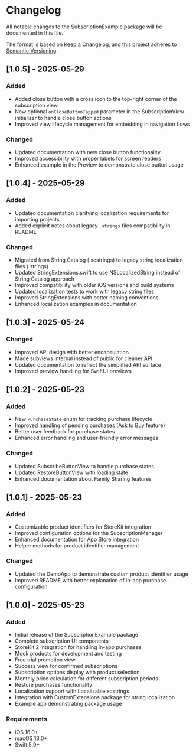# Changelog

All notable changes to the SubscriptionExample package will be documented in this file.

The format is based on [Keep a Changelog](https://keepachangelog.com/en/1.0.0/),
and this project adheres to [Semantic Versioning](https://semver.org/spec/v2.0.0.html).

## [1.0.5] - 2025-05-29

### Added
- Added close button with a cross icon to the top-right corner of the subscription view
- New optional `onCloseButtonTapped` parameter in the SubscriptionView initializer to handle close button actions
- Improved view lifecycle management for embedding in navigation flows

### Changed
- Updated documentation with new close button functionality
- Improved accessibility with proper labels for screen readers
- Enhanced example in the Preview to demonstrate close button usage

## [1.0.4] - 2025-05-29

### Added
- Updated documentation clarifying localization requirements for importing projects
- Added explicit notes about legacy `.strings` files compatibility in README

### Changed
- Migrated from String Catalog (.xcstrings) to legacy string localization files (.strings)
- Updated StringExtensions.swift to use NSLocalizedString instead of String Catalog approach
- Improved compatibility with older iOS versions and build systems
- Updated localization tests to work with legacy string files
- Improved StringExtensions with better naming conventions
- Enhanced localization examples in documentation

## [1.0.3] - 2025-05-24

### Changed
- Improved API design with better encapsulation
- Made subviews internal instead of public for cleaner API
- Updated documentation to reflect the simplified API surface
- Improved preview handling for SwiftUI previews

## [1.0.2] - 2025-05-23

### Added
- New `PurchaseState` enum for tracking purchase lifecycle
- Improved handling of pending purchases (Ask to Buy feature)
- Better user feedback for purchase states
- Enhanced error handling and user-friendly error messages

### Changed
- Updated SubscribeButtonView to handle purchase states
- Updated RestoreButtonView with loading state
- Enhanced documentation about Family Sharing features

## [1.0.1] - 2025-05-23

### Added
- Customizable product identifiers for StoreKit integration
- Improved configuration options for the SubscriptionManager
- Enhanced documentation for App Store integration
- Helper methods for product identifier management

### Changed
- Updated the DemoApp to demonstrate custom product identifier usage
- Improved README with better explanation of in-app purchase configuration

## [1.0.0] - 2025-05-23

### Added
- Initial release of the SubscriptionExample package
- Complete subscription UI components
- StoreKit 2 integration for handling in-app purchases
- Mock products for development and testing
- Free trial promotion view
- Success view for confirmed subscriptions
- Subscription options display with product selection
- Monthly price calculation for different subscription periods
- Restore purchases functionality
- Localization support with Localizable.xcstrings
- Integration with CustomExtensions package for string localization
- Example app demonstrating package usage

### Requirements
- iOS 16.0+
- macOS 13.0+
- Swift 5.9+
